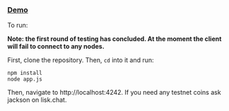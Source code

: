 ### [Demo](https://moracle.network/#demo)

To run:

**Note: the first round of testing has concluded. At the moment the client will fail to connect to any nodes.**

First, clone the repository. Then, `cd` into it and run:

```
npm install   
node app.js
```

Then, navigate to http://localhost:4242. If you need any testnet coins ask jackson on lisk.chat.
